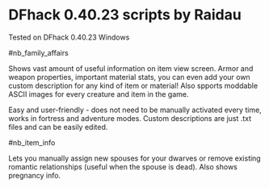 # DFhack 0.40.23 scripts by Raidau

Tested on DFhack 0.40.23 Windows

#nb_family_affairs

Shows vast amount of useful information on item view screen. Armor and weapon properties, important material stats, you can even add your own custom description for any kind of item or material! Also spports moddable ASCII images for every creature and item in the game.

Easy and user-friendly - does not need to be manually activated every time, works in fortress and adventure modes. Custom descriptions are just .txt files and can be easily edited.

#nb_item_info

Lets you manually assign new spouses for your dwarves or remove existing romantic relationships (useful when the spouse is dead). Also shows pregnancy info.
